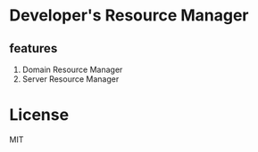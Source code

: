 # Developer's Resource Manager

## features

1. Domain Resource Manager
2. Server Resource Manager

# License

MIT
